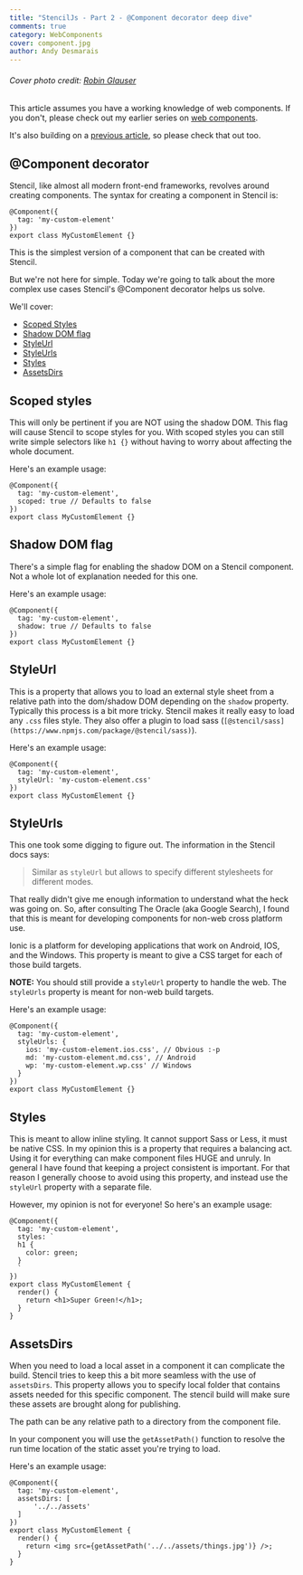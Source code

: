 ```yaml
---
title: "StencilJs - Part 2 - @Component decorator deep dive"
comments: true
category: WebComponents
cover: component.jpg
author: Andy Desmarais
---
```


###### Cover photo credit: [Robin Glauser](https://unsplash.com/@nahakiole)

This article assumes you have a working knowledge of web components. If you don't, please check out my earlier series on [web components](/web-components-part-1).

It's also building on a [previous article](/stencil-js-part-1), so please check that out too.

## @Component decorator

Stencil, like almost all modern front-end frameworks, revolves around creating components. The syntax for creating a component in Stencil is:

```tsx
@Component({
  tag: 'my-custom-element'
})
export class MyCustomElement {}
```

This is the simplest version of a component that can be created with Stencil.

But we're not here for simple. Today we're going to talk about the more complex use cases Stencil's @Component decorator helps us solve.

We'll cover:

- [Scoped Styles](#scoped-styles)
- [Shadow DOM flag](#shadow-dom-flag)
- [StyleUrl](#styleurl)
- [StyleUrls](#styleurls)
- [Styles](#styles)
- [AssetsDirs](#assetdirs)

## Scoped styles

This will only be pertinent if you are NOT using the shadow DOM. This flag will cause Stencil to scope styles for you. With scoped styles you can still write simple selectors like `h1 {}` without having to worry about affecting the whole document.

Here's an example usage:

```tsx
@Component({
  tag: 'my-custom-element',
  scoped: true // Defaults to false
})
export class MyCustomElement {}
```

## Shadow DOM flag

There's a simple flag for enabling the shadow DOM on a Stencil component. Not a whole lot of explanation needed for this one.

Here's an example usage:

```tsx
@Component({
  tag: 'my-custom-element',
  shadow: true // Defaults to false
})
export class MyCustomElement {}
```

## StyleUrl

This is a property that allows you to load an external style sheet from a relative path into the dom/shadow DOM depending on the `shadow` property. Typically this process is a bit more tricky. Stencil makes it really easy to load any `.css` files style. They also offer a plugin to load sass (`[@stencil/sass](https://www.npmjs.com/package/@stencil/sass)`).

Here's an example usage:

```tsx
@Component({
  tag: 'my-custom-element',
  styleUrl: 'my-custom-element.css'
})
export class MyCustomElement {}
```

## StyleUrls

This one took some digging to figure out. The information in the Stencil docs says:

> Similar as `styleUrl` but allows to specify different stylesheets for different modes.

That really didn't give me enough information to understand what the heck was going on. So, after consulting The Oracle (aka Google Search), I found that this is meant for developing components for non-web cross platform use.

Ionic is a platform for developing applications that work on Android, IOS, and the Windows. This property is meant to give a CSS target for each of those build targets.

**NOTE:** You should still provide a `styleUrl` property to handle the web. The `styleUrls` property is meant for non-web build targets.

Here's an example usage:

```tsx
@Component({
  tag: 'my-custom-element',
  styleUrls: {
    ios: 'my-custom-element.ios.css', // Obvious :-p
    md: 'my-custom-element.md.css', // Android
    wp: 'my-custom-element.wp.css' // Windows
  }
})
export class MyCustomElement {}
```

## Styles

This is meant to allow inline styling. It cannot support Sass or Less, it must be native CSS. In my opinion this is a property that requires a balancing act. Using it for everything can make component files HUGE and unruly. In general I have found that keeping a project consistent is important. For that reason I generally choose to avoid using this property, and instead use the `styleUrl` property with a separate file.

However, my opinion is not for everyone! So here's an example usage:

```tsx
@Component({
  tag: 'my-custom-element',
  styles: `
  h1 {
    color: green;
  }
  `
})
export class MyCustomElement {
  render() {
    return <h1>Super Green!</h1>;
  }
}
```

## AssetsDirs

When you need to load a local asset in a component it can complicate the build. Stencil tries to keep this a bit more seamless with the use of `assetsDirs`. This property allows you to specify local folder that contains assets needed for this specific component. The stencil build will make sure these assets are brought along for publishing.

The path can be any relative path to a directory from the component file.

In your component you will use the `getAssetPath()` function to resolve the run time location of the static asset you're trying to load.

Here's an example usage:

```tsx
@Component({
  tag: 'my-custom-element',
  assetsDirs: [
      '../../assets'
  ]
})
export class MyCustomElement {
  render() {
    return <img src={getAssetPath('../../assets/things.jpg')} />;
  }
}
```

